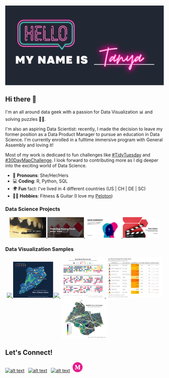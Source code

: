
![](Tanya.png)

Hi there 👋 
---

I'm an all around data geek with a passion for Data Visualization :bar_chart: and solving puzzles :female_detective:.

I'm also an aspiring Data Scientist: recently, I made the decision to leave my former position as a Data Product Manager to pursue an education in Data Science. I'm currently enrolled in a fulltime immersive program with General Assembly and loving it!

Most of my work is dedicaed to fun challenges like [#TidyTuesday](https://github.com/tashapiro/TidyTuesday) and [#30DayMapChallenge](https://github.com/tashapiro/30DayMapChallenge). I look forward to contributing more as I dig deeper into the exciting world of Data Science. 

- :rainbow: **Pronouns**: She/Her/Hers 
- :computer: **Coding**: R, Python, SQL
- :earth_africa: **Fun** fact: I've lived in 4 different countries (US | CH | DE | SC)
- :biking_woman: **Hobbies**: Fitness & Guitar (I love my [Peloton](https://github.com/tashapiro/peloton-stats))

### Data Science Projects

<p align="center">
  <a href="https://github.com/tashapiro/predicting-song-music-genre"> <img src="/images/ds-projects/music-or-lyrics.png" width="23%" /> </a>
  <a href = "https://github.com/tashapiro/predicting-housing-prices"> <img src="/images/ds-projects/ames-housing.jpg" width="23%" />  </a>
  <a href = "https://github.com/tashapiro/subreddit-askwomen-askmen"><img src="/images/ds-projects/dear-subreddit.jpg" width="23%" /> </a>
  <a href = "https://github.com/tashapiro/nlp-rotten-tomatoes"><img src="/images/ds-projects/rotten-tomatoes.jpg" width="23%" /></a>
</p>


### Data Visualization Samples
<p align= "center">
  
  <a href="https://github.com/tashapiro/TidyTuesday/blob/master/2021/W48/doctor_who.R"> 
    <img src="https://github.com/tashapiro/TidyTuesday/blob/master/2021/W48/doctor_who_chart.png" width="34%" /> 
  </a>
  
  <a href="https://github.com/tashapiro/30DayMapChallenge/blob/main/staten_island/staten_island_pizza.R"> 
    <img src="https://github.com/tashapiro/30DayMapChallenge/blob/main/staten_island/staten_island.png" width="25.2%" /> 
  </a>
  
  <a href="https://github.com/tashapiro/TidyTuesday/blob/master/2021/W50/spiders.R"> 
    <img src="https://github.com/tashapiro/TidyTuesday/blob/master/2021/W50/spider_taxonomy.png" width="34%" /> 
  </a>
  
  <a href="https://github.com/tashapiro/peloton-stats/blob/main/code/peloton-active-days-calendar.R"> 
    <img src="https://github.com/tashapiro/peloton-stats/blob/main/images/peloton_calendar.png" width="28%" /> 
  </a>
  
  
   <a href="https://github.com/tashapiro/TidyTuesday/blob/master/2022/W1/instructor-summary.R"> 
    <img src="https://github.com/tashapiro/peloton-stats/blob/main/images/peloton-gt.jpeg" width="35.5%" /> 
  </a>

  <a href="https://github.com/tashapiro/30DayMapChallenge/blob/main/urban-nyc/nyc_urban.R"> 
    <img src="https://github.com/tashapiro/30DayMapChallenge/blob/main/urban-nyc/nyc_urban.jpeg" width="29.5%" /> 
  </a>
 </p>
 
 Let's Connect!
---
 [![alt text][1.1]][1]  &nbsp; [![alt text][2.1]][2] &nbsp; [![alt text][3.1]][3]&nbsp; [![alt text][4.1]][4]
 


<!-- social icons-->


[1.1]: https://www.iconsdb.com/icons/download/barbie-pink/twitter-4-32.png
[2.1]: https://www.iconsdb.com/icons/download/barbie-pink/linkedin-4-32.png
[3.1]: https://www.iconsdb.com/icons/download/barbie-pink/github-9-32.png
[4.1]: images/social-icons/medium-pink.png


<!-- links to social-->
[1]: https://twitter.com/tanya_shapiro
[2]: https://www.linkedin.com/in/shapirotanya/
[3]: https://github.com/tanyashapiro
[4]: https://medium.com/@tanyashapiro_72192
